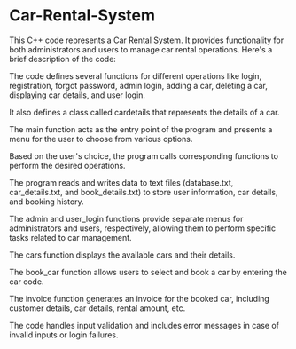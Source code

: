 # Car-Rental-System

This C++ code represents a Car Rental System. It provides functionality for both administrators and users to manage car rental operations. Here's a brief description of the code:

  The code defines several functions for different operations like login, registration, forgot password, admin login, adding a car, deleting a car, displaying car    details, and user login.
  
  It also defines a class called cardetails that represents the details of a car.
  
  The main function acts as the entry point of the program and presents a menu for the user to choose from various options.
  
  Based on the user's choice, the program calls corresponding functions to perform the desired operations.
  
  The program reads and writes data to text files (database.txt, car_details.txt, and book_details.txt) to store user information, car details, and booking history.
  
  The admin and user_login functions provide separate menus for administrators and users, respectively, allowing them to perform specific tasks related to car management.
  
  The cars function displays the available cars and their details.
  
  The book_car function allows users to select and book a car by entering the car code.
  
  The invoice function generates an invoice for the booked car, including customer details, car details, rental amount, etc.
  
  The code handles input validation and includes error messages in case of invalid inputs or login failures.
